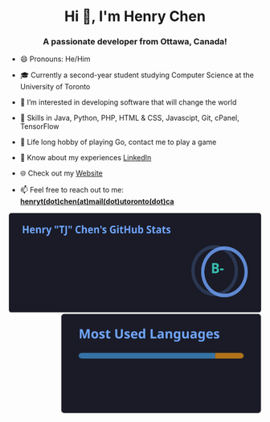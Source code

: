 <h1 align="center">Hi 👋, I'm Henry Chen</h1>

<h3 align="center">A passionate developer from Ottawa, Canada!</h3>

- 😄 Pronouns: He/Him
  
- 🎓 Currently a second-year student studying Computer Science at the University of Toronto
  
- 👀 I’m interested in developing software that will change the world

- 🔧 Skills in Java, Python, PHP, HTML & CSS, Javascipt, Git, cPanel, TensorFlow
  
- 🎲 Life long hobby of playing Go, contact me to play a game

- 📄 Know about my experiences [LinkedIn](https://www.linkedin.com/in/henry-tj-chen/)

- 🌐 Check out my [Website](https://henrytchen.com/)
  
- 📫 Feel free to reach out to me: [**henryt(dot)chen(at)mail(dot)utoronto(dot)ca**](mailto://henryt.chen@mail.utoronto.ca)


<a href="assets/stats.svg">
  <img height=200 max-width=50% align="left" src="assets/stats.svg" />
</a>
<a href="assets/top-langs.svg">
  <img height=200 max-width=50% align="right" src="assets/top-langs.svg"/>
</a>

<!---
LatinScribe/LatinScribe is a ✨ special ✨ repository because its `README.md` (this file) appears on your GitHub profile.
You can click the Preview link to take a look at your changes.
--->
